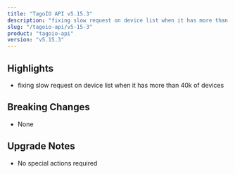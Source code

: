 ```yaml
---
title: "TagoIO API v5.15.3"
description: "fixing slow request on device list when it has more than 40k of devices"
slug: "/tagoio-api/v5-15-3"
product: "tagoio-api"
version: "v5.15.3"
---
```


## Highlights

- fixing slow request on device list when it has more than 40k of devices

## Breaking Changes

- None

## Upgrade Notes

- No special actions required
